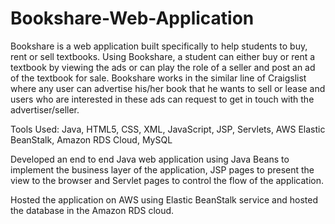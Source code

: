 # Bookshare-Web-Application
Bookshare is a web application built specifically to help students to buy, rent or sell textbooks. Using Bookshare, a student can either buy or rent a textbook by viewing the ads or can play the role of a seller and post an ad of the textbook for sale. Bookshare works in the similar line of Craigslist where any user can advertise his/her book that he wants to sell or lease and users who are interested in these ads can request to get in touch with the advertiser/seller.

Tools Used: Java, HTML5, CSS, XML, JavaScript, JSP, Servlets, AWS Elastic BeanStalk, Amazon RDS Cloud, MySQL

Developed an end to end Java web application using Java Beans to implement the business layer of the application, JSP pages to present the view to the browser and Servlet pages to control the flow of the application. 

Hosted the application on AWS using Elastic BeanStalk service and hosted the database in the Amazon RDS cloud.
